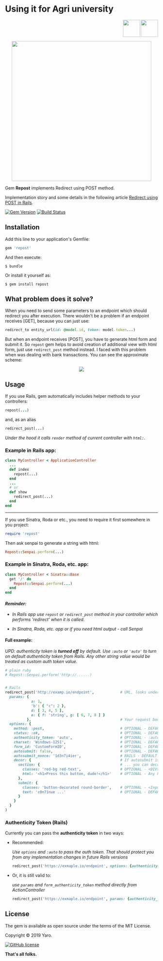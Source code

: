 <h1>Using it for Agri university</h1>
<p align="right">
    <a href="https://github.com/vergilet/repost"><img align="" src="https://user-images.githubusercontent.com/2478436/51829223-cb05d600-22f5-11e9-9245-bc6e82dcf028.png" width="56" height="56" /></a>
<a href="https://rubygems.org/gems/repost"><img align="right" src="https://user-images.githubusercontent.com/2478436/51829691-c55cc000-22f6-11e9-99a5-42f88a8f2a55.png" width="56" height="56" /></a>
</p>

<p align="center">
    <a href="https://rubygems.org/gems/repost">
  <img width="460" src="https://user-images.githubusercontent.com/2478436/55672583-44491880-58a5-11e9-945c-939f90470df8.png"></a>
</p>

Gem **Repost** implements Redirect using POST method.

Implementation story and some details in the following article [Redirect using POST in Rails](https://medium.com/@momlookhowican/redirect-using-post-in-rails-5748da354343).

[![Gem Version](https://badge.fury.io/rb/repost.svg)](https://badge.fury.io/rb/repost)
[![Build Status](https://travis-ci.com/vergilet/repost.svg?branch=master)](https://travis-ci.com/vergilet/repost)

## Installation

Add this line to your application's Gemfile:

```ruby
gem 'repost'
```

And then execute:

    $ bundle

Or install it yourself as:

    $ gem install repost



## What problem does it solve?

When you need to send some parameters to an endpoint which should redirect you after execution. There wouldn't be a problem if an endpoint receives [GET], because you can just use: 
```ruby
redirect_to entity_url(id: @model.id, token: model.token...)
```


But when an endpoint receives [POST], you have to generate html form and submit it. So `repost` gem helps to avoid creation of additional view with html form, just use `redirect_post` method instead.
I faced with this problem when was dealing with bank transactions. You can see the approximate scheme:

<p align="center">
    <a href="https://user-images.githubusercontent.com/2478436/55143646-d0da3500-5147-11e9-91a3-1bac9d560fb2.png">
  <img src="https://user-images.githubusercontent.com/2478436/55143646-d0da3500-5147-11e9-91a3-1bac9d560fb2.png"></a>
</p>


## Usage

If you use Rails, gem automatically includes helper methods to your controllers:

```ruby
repost(...)
```
and, as an alias

```ruby
redirect_post(...)
```

*Under the hood it calls `render` method of current controller with `html:`.*

### Example in Rails app:

```ruby
class MyController < ApplicationController
  ...
  def index
    repost(...)
  end
  ...
  # or
  def show
    redirect_post(...)
  end
end
```
______________

If you use Sinatra, Roda or etc., you need to require it first somewhere in you project:

```ruby
require 'repost'
```

Then ask senpai to generate a string with html:


```ruby
Repost::Senpai.perform(...)
```

### Example in Sinatra, Roda, etc. app:

```ruby
class MyController < Sinatra::Base
  get '/' do
    Repost::Senpai.perform(...)
  end
end
```



#### *Reminder:*

- *In Rails app use `repost` or `redirect_post` method in your controller which performs 'redirect' when it is called.*

- *In Sinatra, Roda, etc. app or if you need html output - call Senpai*


#### Full example:

*UPD: authenticity token is **turned off** by default. Use `:auto` or `'auto'` to turn on default authenticity token from Rails. Any other string value would be treated as custom auth token value.*

```ruby
# plain ruby
# Repost::Senpai.perform('http://......)


# Rails
redirect_post('http://examp.io/endpoint',            # URL, looks understandable
  params: {
            a: 1,
            'b': { "c": 2 },
            d: [ 3, 4, 5 ],
            e: { f: 'string', g: [ 6, 7, 8 ] }
          },                                         # Your request body, also nested params and arrays
  options: {
    method: :post,                                   # OPTIONAL - DEFAULT is :post, but you can use others if needed
    status: :ok,                                     # OPTIONAL - DEFAULT is :ok. This is the http status that the form will be returned with.
    authenticity_token: 'auto',                      # OPTIONAL - :auto or 'auto' for Rails form_authenticity_token, string - custom token
    charset: 'Windows-1251',                         # OPTIONAL - DEFAULT is "UTF-8", corresponds for accept-charset
    form_id: 'CustomFormID',                         # OPTIONAL - DEFAULT is autogenerated
    autosubmit: false,                               # OPTIONAL - DEFAULT is true, if you want to get a confirmation for redirect
    autosubmit_nonce: '1d3n7i4ier',                  # RAILS - DEFAULT is content_security_policy_nonce, for pure Ruby - string identifier, more info - https://edgeguides.rubyonrails.org/security.html#content-security-policy
    decor: {                                         # If autosubmit is turned off or Javascript is disabled on client
      section: {                                     # ... you can decorate confirmation section and button
        classes: 'red-bg red-text',                  # OPTIONAL - <DIV> section, set classNames, separate with space
        html: '<h1>Press this button, dude!</h1>'    # OPTIONAL - Any html, which will appear before submit button
      },
      submit: {
        classes: 'button-decorated round-border',    # OPTIONAL - <Input> with type submit, set classNames, separate with space
        text: 'c0n71nue ...'                         # OPTIONAL - DEFAULT is 'Continue'
      }
    }
  }
)

```

### Authenticity Token (Rails)

Currently you can pass the **authenticity token** in two ways:

* Recommended:

    *Use `options` and `:auto` to pass the auth token. That should protect you from any implementation changes in future Rails versions*

    ```ruby
    redirect_post('https://exmaple.io/endpoint', options: {authenticity_token: :auto})
    ```
* Or, it is still valid to:

    *use `params` and `form_authenticity_token` method directly from ActionController*
    ```ruby
    redirect_post('https://exmaple.io/endpoint', params: {authenticity_token: form_authenticity_token})
    ```



## License
The gem is available as open source under the terms of the MIT License.

Copyright © 2019 Yaro.

[![GitHub license](https://img.shields.io/badge/license-MIT-brightgreen)](https://raw.githubusercontent.com/vergilet/repost/master/LICENSE.txt)

**That's all folks.**
